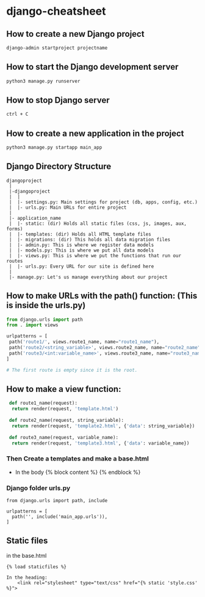 # django-cheatsheet

## How to create a new Django project
```bash
django-admin startproject projectname
```
## How to start the Django development server
```bash
python3 manage.py runserver
```

## How to stop Django server
```bash
ctrl + C
```

## How to create a new application in the project
```bash
python3 manage.py startapp main_app
```

## Django Directory Structure
```
djangoproject
 |
 |-djangoproject
 |  |
 |  |- settings.py: Main settings for project (db, apps, config, etc.)
 |  |- urls.py: Main URLs for entire project
 |
 |- application_name
 |  |- static: (dir) Holds all static files (css, js, images, aux, forms)
 |  |- templates: (dir) Holds all HTML template files
 |  |- migrations: (dir) This holds all data migration files
 |  |- admin.py: This is where we register data models
 |  |- models.py: This is where we put all data models
 |  |- views.py: This is where we put the functions that run our routes
 |  |- urls.py: Every URL for our site is defined here
 |
 |- manage.py: Let's us manage everything about our project
```
## How to make URLs with the path() function: (This is inside the urls.py)
```python
from django.urls import path
from . import views

urlpatterns = [
 path('route1/', views.route1_name, name="route1_name"),
 path('route2/<string_variable>', views.route2_name, name="route2_name"),
 path('route3/<int:variable_name>', views.route3_name, name="route3_name"),
]

# The first route is empty since it is the root.
```
## How to make a view function:
```python
 def route1_name(request):
  return render(request, 'template.html')
  
 def route2_name(request, string_variable):
  return render(request, 'template2.html', {'data': string_variable})
  
 def route3_name(request, variable_name):
  return render(request, 'template3.html', {'data': variable_name})
```

### Then Create a templates and make a base.html
- In the body 
{% block content %}
{% endblock %}

### Django folder urls.py
```
from django.urls import path, include

urlpatterns = [
  path('', include('main_app.urls')),
]
```

## Static files
in the base.html
```
{% load staticfiles %}

In the heading:
    <link rel="stylesheet" type="text/css" href="{% static 'style.css' %}">

```




